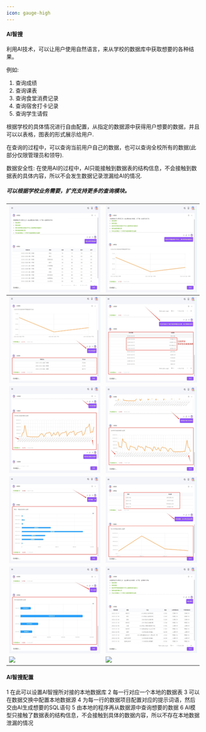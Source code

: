 ```yaml
---
icon: gauge-high
---
```


#### AI智搜

利用AI技术，可以让用户使用自然语言，来从学校的数据库中获取想要的各种结果。

例如:
1. 查询成绩
2. 查询课表
3. 查询食堂消费记录
4. 查询宿舍打卡记录
5. 查询学生请假

根据学校的具体情况进行自由配置，从指定的数据源中获得用户想要的数据，并且可以以表格，图表的形式展示给用户.

在查询的过程中，可以查询当前用户自己的数据，也可以查询全校所有的数据(此部分仅限管理员和领导).

数据安全性: 在使用AI的过程中，AI只能接触到数据表的结构信息，不会接触到数据表的具体内容，所以不会发生数据记录泄漏给AI的情况.

##### 可以根据学校业务需要，扩充支持更多的查询模块。

| <img src="./images/AIChat-21.png" > | <img src="./images/AIChat-22.png" > |
|------------------------------------------|------------------------------------------|
| <img src="./images/AIChat-23.png" > | <img src="./images/AIChat-24.png" > |
| <img src="./images/AIChat-25.png" > | <img src="./images/AIChat-25-2.png" > |
| <img src="./images/AIChat-26.png" > | <img src="./images/AIChat-27.png" > |
| <img src="./images/AIChat-27-2.png" > | <img src="./images/AIChat-28.png" > |
| <img src="./images/AIChat-29.png" > | <img src="./images/AIChat-30.png" > |

#### AI智搜配置
1 在此可以设置AI智搜所对接的本地数据库
2 每一行对应一个本地的数据表
3 可以在数据交换中配置本地数据源
4 为每一行的数据项目配置对应的提示词语，然后交由AI生成想要的SQL语句
5 由本地的程序再从数据源中查询想要的数据
6 AI模型只接触了数据表的结构信息，不会接触到具体的数据内容，所以不存在本地数据泄漏的情况
